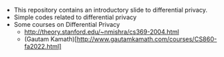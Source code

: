 * This repository contains an introductory slide to differential privacy.
* Simple codes related to differential privacy
* Some courses on Differential Privacy
  * http://theory.stanford.edu/~nmishra/cs369-2004.html
  * (Gautam Kamath)[http://www.gautamkamath.com/courses/CS860-fa2022.html] 
